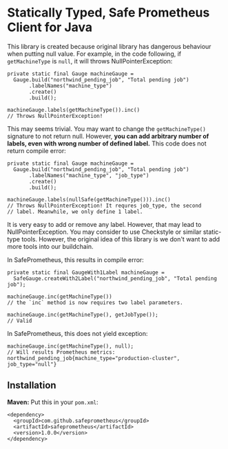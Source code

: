 # Statically Typed, Safe Prometheus Client for Java

This library is created because original library has dangerous
behaviour when putting null value. For example, in the code
following, if `getMachineType` is `null`, it will throws
NullPointerException:

    private static final Gauge machineGauge = 
      Gauge.build("northwind_pending_job", "Total pending job")
           .labelNames("machine_type")
           .create()
           .build();

    machineGauge.labels(getMachineType()).inc()
    // Throws NullPointerException!

This may seems trivial. You may want to change the `getMachineType()`
signature to not return null. However, **you can add arbitrary number
of labels, even with wrong number of defined label.** This code
does not return compile error:

    private static final Gauge machineGauge = 
      Gauge.build("northwind_pending_job", "Total pending job")
           .labelNames("machine_type", "job_type")
           .create()
           .build();

    machineGauge.labels(nullSafe(getMachineType())).inc()
    // Throws NullPointerException! It requres job_type, the second
    // label. Meanwhile, we only define 1 label.

It is very easy to add or remove any label. However, that may lead
to NullPointerException. You may consider to use Checkstyle or similar
static-type tools. However, the original idea of this library is
we don't want to add more tools into our buildchain.

In SafePrometheus, this results in compile error:

    private static final GaugeWith1Label machineGauge = 
      SafeGauge.createWith2Label("northwind_pending_job", "Total pending job");
      
    machineGauge.inc(getMachineType())
    // the `inc` method is now requires two label parameters.
    
    machineGauge.inc(getMachineType(), getJobType());
    // Valid

In SafePrometheus, this does not yield exception:

    machineGauge.inc(getMachineType(), null);
    // Will results Prometheus metrics: northwind_pending_job{machine_type="production-cluster", job_type="null"}

## Installation

**Maven:** Put this in your `pom.xml`:
    
    <dependency>
      <groupId>com.github.safeprometheus</groupId>
      <artifactId>safeprometheus</artifactId>
      <version>1.0.0</version>
    </dependency>

